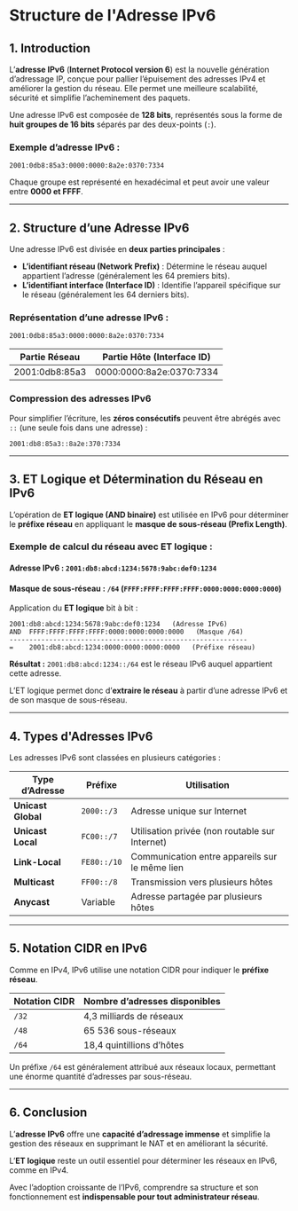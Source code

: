 # Structure de l'Adresse IPv6

## 1. Introduction
L’**adresse IPv6** (**Internet Protocol version 6**) est la nouvelle génération d’adressage IP, conçue pour pallier l’épuisement des adresses IPv4 et améliorer la gestion du réseau. Elle permet une meilleure scalabilité, sécurité et simplifie l’acheminement des paquets.

Une adresse IPv6 est composée de **128 bits**, représentés sous la forme de **huit groupes de 16 bits** séparés par des deux-points (`:`).

### **Exemple d’adresse IPv6 :**
```
2001:0db8:85a3:0000:0000:8a2e:0370:7334
```
Chaque groupe est représenté en hexadécimal et peut avoir une valeur entre **0000 et FFFF**.

---

## 2. Structure d’une Adresse IPv6

Une adresse IPv6 est divisée en **deux parties principales** :

- **L’identifiant réseau (Network Prefix)** : Détermine le réseau auquel appartient l’adresse (généralement les 64 premiers bits).
- **L’identifiant interface (Interface ID)** : Identifie l’appareil spécifique sur le réseau (généralement les 64 derniers bits).

### **Représentation d’une adresse IPv6 :**
```
2001:0db8:85a3:0000:0000:8a2e:0370:7334
```
| **Partie Réseau** | **Partie Hôte (Interface ID)** |
|------------------|-----------------------------|
| 2001:0db8:85a3  | 0000:0000:8a2e:0370:7334   |

### **Compression des adresses IPv6**
Pour simplifier l’écriture, les **zéros consécutifs** peuvent être abrégés avec `::` (une seule fois dans une adresse) :
```
2001:db8:85a3::8a2e:370:7334
```

---

## 3. ET Logique et Détermination du Réseau en IPv6

L’opération de **ET logique (AND binaire)** est utilisée en IPv6 pour déterminer le **préfixe réseau** en appliquant le **masque de sous-réseau (Prefix Length)**.

### **Exemple de calcul du réseau avec ET logique :**

#### **Adresse IPv6 :** `2001:db8:abcd:1234:5678:9abc:def0:1234`
#### **Masque de sous-réseau :** `/64` (`FFFF:FFFF:FFFF:FFFF:0000:0000:0000:0000`)

Application du **ET logique** bit à bit :
```
2001:db8:abcd:1234:5678:9abc:def0:1234   (Adresse IPv6)
AND  FFFF:FFFF:FFFF:FFFF:0000:0000:0000:0000   (Masque /64)
------------------------------------------------------------
=    2001:db8:abcd:1234:0000:0000:0000:0000   (Préfixe réseau)
```

**Résultat :** `2001:db8:abcd:1234::/64` est le réseau IPv6 auquel appartient cette adresse.

L’ET logique permet donc d’**extraire le réseau** à partir d’une adresse IPv6 et de son masque de sous-réseau.

---

## 4. Types d'Adresses IPv6

Les adresses IPv6 sont classées en plusieurs catégories :

| **Type d’Adresse** | **Préfixe** | **Utilisation** |
|------------------|------------|----------------|
| **Unicast Global** | `2000::/3` | Adresse unique sur Internet |
| **Unicast Local** | `FC00::/7` | Utilisation privée (non routable sur Internet) |
| **Link-Local** | `FE80::/10` | Communication entre appareils sur le même lien |
| **Multicast** | `FF00::/8` | Transmission vers plusieurs hôtes |
| **Anycast** | Variable | Adresse partagée par plusieurs hôtes |

---

## 5. Notation CIDR en IPv6

Comme en IPv4, IPv6 utilise une notation CIDR pour indiquer le **préfixe réseau**.

| **Notation CIDR** | **Nombre d’adresses disponibles** |
|------------------|----------------------------|
| `/32`           | 4,3 milliards de réseaux  |
| `/48`           | 65 536 sous-réseaux        |
| `/64`           | 18,4 quintillions d’hôtes  |

Un préfixe `/64` est généralement attribué aux réseaux locaux, permettant une énorme quantité d’adresses par sous-réseau.

---

## 6. Conclusion
L’**adresse IPv6** offre une **capacité d’adressage immense** et simplifie la gestion des réseaux en supprimant le NAT et en améliorant la sécurité.

L’**ET logique** reste un outil essentiel pour déterminer les réseaux en IPv6, comme en IPv4.

Avec l’adoption croissante de l’IPv6, comprendre sa structure et son fonctionnement est **indispensable pour tout administrateur réseau**.

